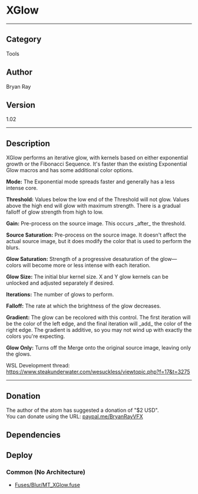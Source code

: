 # XGlow
___

## Category
Tools

## Author
Bryan Ray

## Version
1.02

___

## Description
<p>XGlow performs an iterative glow, with kernels based on either exponential growth or the Fibonacci Sequence. It's faster than the existing Exponential Glow macros and has some additional color options.</p>

<p><strong>Mode:</strong> The Exponential mode spreads faster and generally has a less intense core.</p>

<p><strong>Threshold:</strong> Values below the low end of the Threshold will not glow. Values above the high end will glow with maximum strength. There is a gradual falloff of glow strength from high to low.</p>

<p><strong>Gain:</strong> Pre-process on the source image. This occurs _after_ the threshold.</p>

<p><strong>Source Saturation:</strong> Pre-process on the source image. It doesn't affect the actual source image, but it does modify the color that is used to perform the blurs.</p>

<p><strong>Glow Saturation:</strong> Strength of a progressive desaturation of the glow—colors will become more or less intense with each iteration.</p>

<p><strong>Glow Size:</strong> The initial blur kernel size. X and Y glow kernels can be unlocked and adjusted separately if desired.</p>

<p><strong>Iterations:</strong> The number of glows to perform.</p>

<p><strong>Falloff:</strong> The rate at which the brightness of the glow decreases.</p>

<p><strong>Gradient:</strong> The glow can be recolored with this control. The first iteration will be the color of the left edge, and the final iteration will _add_ the color of the right edge. The gradient is additive, so you may not wind up with exactly the colors you're expecting.</p>

<p><strong>Glow Only:</strong> Turns off the Merge onto the original source image, leaving only the glows.</p>

WSL Development thread: 
<a href="https://www.steakunderwater.com/wesuckless/viewtopic.php?f=17&t=3275">https://www.steakunderwater.com/wesuckless/viewtopic.php?f=17&t=3275</a>

___

## Donation
The author of the atom has suggested a donation of "$2 USD".  
You can donate using the URL: <a href="paypal.me/BryanRayVFX" class="button">paypal.me/BryanRayVFX</a>
## Dependencies

## Deploy

### Common (No Architecture)

<ul>
<li><a href="https://gitlab.com/WeSuckLess/Reactor/-/blob/master/Atoms/com.MuseVFX.XGlow/Fuses/Blur/MT_XGlow.fuse?ref_type=heads">Fuses/Blur/MT_XGlow.fuse</a></li>
</ul>
